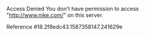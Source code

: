 Access Denied You don't have permission to access "http://www.nike.com/" on this server.

Reference #18.2f8edc43.1587358147.241629e